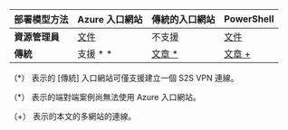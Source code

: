 |**部署模型方法**| **Azure 入口網站** | **傳統的入口網站** | **PowerShell**|
|---|---|---|---|
|**資源管理員** | [文件](vpn-gateway-howto-site-to-site-resource-manager-portal.md)|不支援 |[文件](..articles/vpn-gateway/vpn-gateway-create-site-to-site-rm-powershell.md) |
|**傳統** |支援 * *| [文章 *](../articles/vpn-gateway/vpn-gateway-site-to-site-create.md)|[文章 +](..articles/vpn-gateway/vpn-gateway-multi-site.md) |


（*） 表示的 [傳統] 入口網站可僅支援建立一個 S2S VPN 連線。

（*） 表示的端對端案例尚無法使用 Azure 入口網站。

（+） 表示的本文的多網站的連線。



